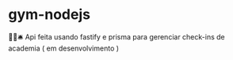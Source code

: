 # gym-nodejs
🏋️‍♀️🛎️  Api feita usando fastify e prisma para gerenciar check-ins de academia ( em desenvolvimento )
